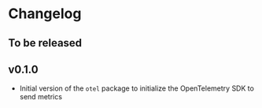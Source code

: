 # Changelog

## To be released

## v0.1.0

- Initial version of the `otel` package to initialize the OpenTelemetry SDK to send metrics
